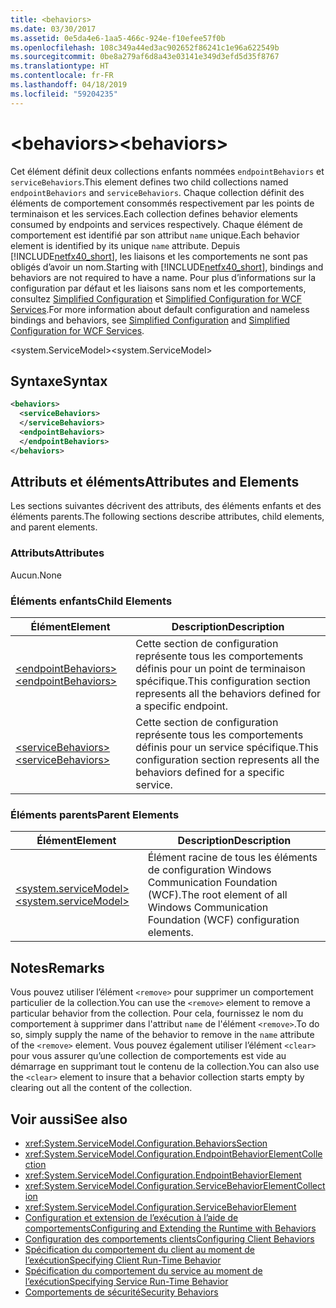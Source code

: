 ```yaml
---
title: <behaviors>
ms.date: 03/30/2017
ms.assetid: 0e5da4e6-1aa5-466c-924e-f10efee57f0b
ms.openlocfilehash: 108c349a44ed3ac902652f86241c1e96a622549b
ms.sourcegitcommit: 0be8a279af6d8a43e03141e349d3efd5d35f8767
ms.translationtype: HT
ms.contentlocale: fr-FR
ms.lasthandoff: 04/18/2019
ms.locfileid: "59204235"
---
```

# <a name="behaviors"></a><span data-ttu-id="8e6d9-101">\<behaviors></span><span class="sxs-lookup"><span data-stu-id="8e6d9-101">\<behaviors></span></span>
<span data-ttu-id="8e6d9-102">Cet élément définit deux collections enfants nommées `endpointBehaviors` et `serviceBehaviors`.</span><span class="sxs-lookup"><span data-stu-id="8e6d9-102">This element defines two child collections named `endpointBehaviors` and `serviceBehaviors`.</span></span>  <span data-ttu-id="8e6d9-103">Chaque collection définit des éléments de comportement consommés respectivement par les points de terminaison et les services.</span><span class="sxs-lookup"><span data-stu-id="8e6d9-103">Each collection defines behavior elements consumed by endpoints and services respectively.</span></span> <span data-ttu-id="8e6d9-104">Chaque élément de comportement est identifié par son attribut `name` unique.</span><span class="sxs-lookup"><span data-stu-id="8e6d9-104">Each behavior element is identified by its unique `name` attribute.</span></span> <span data-ttu-id="8e6d9-105">Depuis [!INCLUDE[netfx40_short](../../../../../includes/netfx40-short-md.md)], les liaisons et les comportements ne sont pas obligés d’avoir un nom.</span><span class="sxs-lookup"><span data-stu-id="8e6d9-105">Starting with [!INCLUDE[netfx40_short](../../../../../includes/netfx40-short-md.md)], bindings and behaviors are not required to have a name.</span></span> <span data-ttu-id="8e6d9-106">Pour plus d’informations sur la configuration par défaut et les liaisons sans nom et les comportements, consultez [Simplified Configuration](../../../../../docs/framework/wcf/simplified-configuration.md) et [Simplified Configuration for WCF Services](../../../../../docs/framework/wcf/samples/simplified-configuration-for-wcf-services.md).</span><span class="sxs-lookup"><span data-stu-id="8e6d9-106">For more information about default configuration and nameless bindings and behaviors, see [Simplified Configuration](../../../../../docs/framework/wcf/simplified-configuration.md) and [Simplified Configuration for WCF Services](../../../../../docs/framework/wcf/samples/simplified-configuration-for-wcf-services.md).</span></span>  
  
 <span data-ttu-id="8e6d9-107">\<system.ServiceModel></span><span class="sxs-lookup"><span data-stu-id="8e6d9-107">\<system.ServiceModel></span></span>  
  
## <a name="syntax"></a><span data-ttu-id="8e6d9-108">Syntaxe</span><span class="sxs-lookup"><span data-stu-id="8e6d9-108">Syntax</span></span>  
  
```xml  
<behaviors>
  <serviceBehaviors>
  </serviceBehaviors>
  <endpointBehaviors>
  </endpointBehaviors>
</behaviors>
```  
  
## <a name="attributes-and-elements"></a><span data-ttu-id="8e6d9-109">Attributs et éléments</span><span class="sxs-lookup"><span data-stu-id="8e6d9-109">Attributes and Elements</span></span>  
 <span data-ttu-id="8e6d9-110">Les sections suivantes décrivent des attributs, des éléments enfants et des éléments parents.</span><span class="sxs-lookup"><span data-stu-id="8e6d9-110">The following sections describe attributes, child elements, and parent elements.</span></span>  
  
### <a name="attributes"></a><span data-ttu-id="8e6d9-111">Attributs</span><span class="sxs-lookup"><span data-stu-id="8e6d9-111">Attributes</span></span>  
 <span data-ttu-id="8e6d9-112">Aucun.</span><span class="sxs-lookup"><span data-stu-id="8e6d9-112">None</span></span>  
  
### <a name="child-elements"></a><span data-ttu-id="8e6d9-113">Éléments enfants</span><span class="sxs-lookup"><span data-stu-id="8e6d9-113">Child Elements</span></span>  
  
|<span data-ttu-id="8e6d9-114">Élément</span><span class="sxs-lookup"><span data-stu-id="8e6d9-114">Element</span></span>|<span data-ttu-id="8e6d9-115">Description</span><span class="sxs-lookup"><span data-stu-id="8e6d9-115">Description</span></span>|  
|-------------|-----------------|  
|[<span data-ttu-id="8e6d9-116">\<endpointBehaviors></span><span class="sxs-lookup"><span data-stu-id="8e6d9-116">\<endpointBehaviors></span></span>](../../../../../docs/framework/configure-apps/file-schema/wcf/endpointbehaviors.md)|<span data-ttu-id="8e6d9-117">Cette section de configuration représente tous les comportements définis pour un point de terminaison spécifique.</span><span class="sxs-lookup"><span data-stu-id="8e6d9-117">This configuration section represents all the behaviors defined for a specific endpoint.</span></span>|  
|[<span data-ttu-id="8e6d9-118">\<serviceBehaviors></span><span class="sxs-lookup"><span data-stu-id="8e6d9-118">\<serviceBehaviors></span></span>](../../../../../docs/framework/configure-apps/file-schema/wcf/servicebehaviors.md)|<span data-ttu-id="8e6d9-119">Cette section de configuration représente tous les comportements définis pour un service spécifique.</span><span class="sxs-lookup"><span data-stu-id="8e6d9-119">This configuration section represents all the behaviors defined for a specific service.</span></span>|  
  
### <a name="parent-elements"></a><span data-ttu-id="8e6d9-120">Éléments parents</span><span class="sxs-lookup"><span data-stu-id="8e6d9-120">Parent Elements</span></span>  
  
|<span data-ttu-id="8e6d9-121">Élément</span><span class="sxs-lookup"><span data-stu-id="8e6d9-121">Element</span></span>|<span data-ttu-id="8e6d9-122">Description</span><span class="sxs-lookup"><span data-stu-id="8e6d9-122">Description</span></span>|  
|-------------|-----------------|  
|[<span data-ttu-id="8e6d9-123">\<system.serviceModel></span><span class="sxs-lookup"><span data-stu-id="8e6d9-123">\<system.serviceModel></span></span>](../../../../../docs/framework/configure-apps/file-schema/wcf/system-servicemodel.md)|<span data-ttu-id="8e6d9-124">Élément racine de tous les éléments de configuration Windows Communication Foundation (WCF).</span><span class="sxs-lookup"><span data-stu-id="8e6d9-124">The root element of all Windows Communication Foundation (WCF) configuration elements.</span></span>|  
  
## <a name="remarks"></a><span data-ttu-id="8e6d9-125">Notes</span><span class="sxs-lookup"><span data-stu-id="8e6d9-125">Remarks</span></span>  
 <span data-ttu-id="8e6d9-126">Vous pouvez utiliser l’élément `<remove>` pour supprimer un comportement particulier de la collection.</span><span class="sxs-lookup"><span data-stu-id="8e6d9-126">You can use the `<remove>` element to remove a particular behavior from the collection.</span></span> <span data-ttu-id="8e6d9-127">Pour cela, fournissez le nom du comportement à supprimer dans l'attribut `name` de l'élément `<remove>`.</span><span class="sxs-lookup"><span data-stu-id="8e6d9-127">To do so, simply supply the name of the behavior to remove in the `name` attribute of the `<remove>` element.</span></span>  <span data-ttu-id="8e6d9-128">Vous pouvez également utiliser l’élément `<clear>` pour vous assurer qu’une collection de comportements est vide au démarrage en supprimant tout le contenu de la collection.</span><span class="sxs-lookup"><span data-stu-id="8e6d9-128">You can also use the `<clear>` element to insure that a behavior collection starts empty by clearing out all the content of the collection.</span></span>  
  
## <a name="see-also"></a><span data-ttu-id="8e6d9-129">Voir aussi</span><span class="sxs-lookup"><span data-stu-id="8e6d9-129">See also</span></span>

- <xref:System.ServiceModel.Configuration.BehaviorsSection>
- <xref:System.ServiceModel.Configuration.EndpointBehaviorElementCollection>
- <xref:System.ServiceModel.Configuration.EndpointBehaviorElement>
- <xref:System.ServiceModel.Configuration.ServiceBehaviorElementCollection>
- <xref:System.ServiceModel.Configuration.ServiceBehaviorElement>
- [<span data-ttu-id="8e6d9-130">Configuration et extension de l’exécution à l’aide de comportements</span><span class="sxs-lookup"><span data-stu-id="8e6d9-130">Configuring and Extending the Runtime with Behaviors</span></span>](../../../../../docs/framework/wcf/extending/configuring-and-extending-the-runtime-with-behaviors.md)
- [<span data-ttu-id="8e6d9-131">Configuration des comportements clients</span><span class="sxs-lookup"><span data-stu-id="8e6d9-131">Configuring Client Behaviors</span></span>](../../../../../docs/framework/wcf/configuring-client-behaviors.md)
- [<span data-ttu-id="8e6d9-132">Spécification du comportement du client au moment de l’exécution</span><span class="sxs-lookup"><span data-stu-id="8e6d9-132">Specifying Client Run-Time Behavior</span></span>](../../../../../docs/framework/wcf/specifying-client-run-time-behavior.md)
- [<span data-ttu-id="8e6d9-133">Spécification du comportement du service au moment de l’exécution</span><span class="sxs-lookup"><span data-stu-id="8e6d9-133">Specifying Service Run-Time Behavior</span></span>](../../../../../docs/framework/wcf/specifying-service-run-time-behavior.md)
- [<span data-ttu-id="8e6d9-134">Comportements de sécurité</span><span class="sxs-lookup"><span data-stu-id="8e6d9-134">Security Behaviors</span></span>](../../../../../docs/framework/wcf/feature-details/security-behaviors-in-wcf.md)
